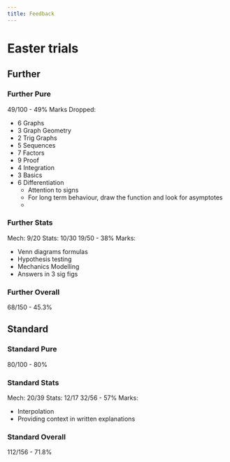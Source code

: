 ```yaml
---
title: Feedback
---
```

# Easter trials
## Further
### Further Pure
49/100 - 49%
Marks Dropped:
- 6 Graphs
- 3 Graph Geometry
- 2 Trig Graphs
- 5 Sequences
- 7 Factors
- 9 Proof
- 4 Integration
- 3 Basics
- 6 Differentiation
	- Attention to signs 
	- For long term behaviour, draw the function and look for asymptotes
	- 
### Further Stats
Mech: 9/20
Stats: 10/30
19/50 - 38%
Marks:
- Venn diagrams formulas
- Hypothesis testing
- Mechanics Modelling
- Answers in 3 sig figs
### Further Overall
68/150 - 45.3%

## Standard
### Standard Pure
80/100 - 80%
### Standard Stats
Mech: 20/39
Stats: 12/17
32/56 - 57%
Marks:
- Interpolation
- Providing context in written explanations
### Standard Overall
112/156 - 71.8%